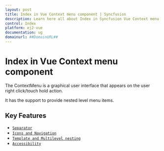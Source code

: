 ```yaml
---
layout: post
title: Index in Vue Context menu component | Syncfusion
description: Learn here all about Index in Syncfusion Vue Context menu component of Syncfusion Essential JS 2 and more.
control: Index 
platform: ej2-vue
documentation: ug
domainurl: ##DomainURL##
---
```


# Index in Vue Context menu component

The ContextMenu is a graphical user interface that appears on the user right click/touch hold action.

It has the support to provide nested level menu items.

## Key Features

* [`Separator`](./getting-started#rendering-items-with-separator)
* [`Icons and Navigation`](./icons-and-navigation#icons-and-navigation)
* [`Template and Multilevel nesting`](./template-and-multilevel-nesting)
* [`Accessibility`](./accessibility#accessibility)
